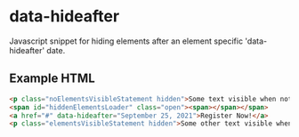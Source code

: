 # data-hideafter
Javascript snippet for hiding elements after an element specific 'data-hideafter' date.

## Example HTML
```html
<p class="noElementsVisibleStatement hidden">Some text visible when nothing else is visible.</p>
<span id="hiddenElementsLoader" class="open"><span></span></span>
<a href="#" data-hideafter="September 25, 2021">Register Now!</a>
<p class="elementsVisibleStatement hidden">Some other text visible when elements are visible.</p>
```
